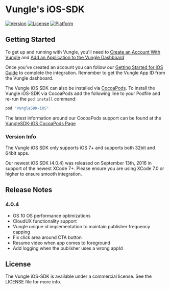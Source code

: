 # Vungle's iOS-SDK
[![Version](https://img.shields.io/cocoapods/v/VungleSDK-iOS.svg?style=flat)](http://cocoapods.org/pods/VungleSDK-iOS)
[![License](https://img.shields.io/cocoapods/l/VungleSDK-iOS.svg?style=flat)](http://cocoapods.org/pods/VungleSDK-iOS)
[![Platform](https://img.shields.io/cocoapods/p/VungleSDK-iOS.svg?style=flat)](http://cocoapods.org/pods/VungleSDK-iOS)

## Getting Started
To get up and running with Vungle, you'll need to [Create an Account With Vungle](https://v.vungle.com/dashboard) and [Add an Application to the Vungle Dashboard](https://support.vungle.com/hc/en-us/articles/210468678)

Once you've created an account you can follow our [Getting Started for iOS Guide](https://support.vungle.com/hc/en-us/articles/204430550-Getting-Started-with-Vungle-iOS-SDK) to complete the integration. Remember to get the Vungle App ID from the Vungle dashboard.

The Vungle iOS SDK can also be installed via [CocoaPods](https://cocoapods.org/).  To install the Vungle iOS-SDK via CocoaPods add the following line to your Podfile and re-run the `pod install` command:

```ruby
pod "VungleSDK-iOS"
```

The latest information around our CocoaPods support can be found at the [VungleSDK-iOS CocoaPods Page](https://cocoapods.org/pods/VungleSDK-iOS)

### Version Info
The Vungle iOS SDK only supports iOS 7+ and supports both 32bit and 64bit apps.  

Our newest iOS SDK (4.0.4) was released on September 13th, 2016 in support of the newest XCode 7+. Please ensure you are using XCode 7.0 or higher to ensure smooth integration.

## Release Notes
### 4.0.4
* OS 10 OS performance optimizations
* CloudUX functionality support
* Vungle unique id implementation to maintain publisher frequency capping
* Fix click area around CTA button 
* Resume video when app comes to foreground 
* Add logging when the publisher uses a wrong appId 


## License
The Vungle iOS-SDK is available under a commercial license. See the LICENSE file for more info.
